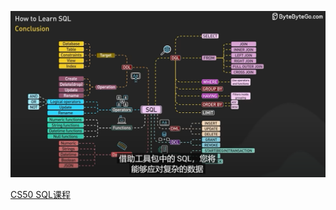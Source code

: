 

![SQL Road map](image-2.png)

[CS50 SQL课程](https://www.youtube.com/watch?v=vHYeChEf2lA&list=PLhQjrBD2T382v1MBjNOhPu9SiJ1fsD4C0&index=4)